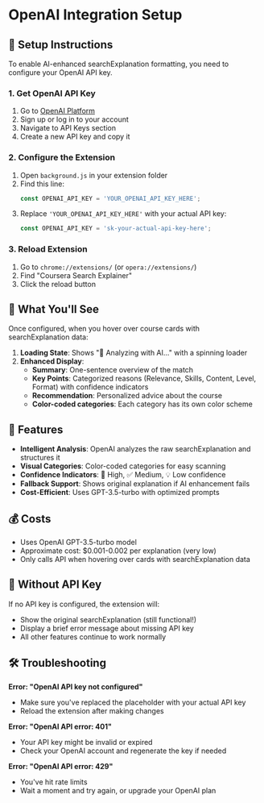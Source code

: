 # OpenAI Integration Setup

## 🚀 Setup Instructions

To enable AI-enhanced searchExplanation formatting, you need to configure your OpenAI API key.

### 1. Get OpenAI API Key
1. Go to [OpenAI Platform](https://platform.openai.com/)
2. Sign up or log in to your account
3. Navigate to API Keys section
4. Create a new API key and copy it

### 2. Configure the Extension
1. Open `background.js` in your extension folder
2. Find this line:
   ```javascript
   const OPENAI_API_KEY = 'YOUR_OPENAI_API_KEY_HERE';
   ```
3. Replace `'YOUR_OPENAI_API_KEY_HERE'` with your actual API key:
   ```javascript
   const OPENAI_API_KEY = 'sk-your-actual-api-key-here';
   ```

### 3. Reload Extension
1. Go to `chrome://extensions/` (or `opera://extensions/`)
2. Find "Coursera Search Explainer"
3. Click the reload button

## 🎨 What You'll See

Once configured, when you hover over course cards with searchExplanation data:

1. **Loading State**: Shows "🤖 Analyzing with AI..." with a spinning loader
2. **Enhanced Display**: 
   - **Summary**: One-sentence overview of the match
   - **Key Points**: Categorized reasons (Relevance, Skills, Content, Level, Format) with confidence indicators
   - **Recommendation**: Personalized advice about the course
   - **Color-coded categories**: Each category has its own color scheme

## 🔧 Features

- **Intelligent Analysis**: OpenAI analyzes the raw searchExplanation and structures it
- **Visual Categories**: Color-coded categories for easy scanning
- **Confidence Indicators**: 🎯 High, ✅ Medium, 💡 Low confidence
- **Fallback Support**: Shows original explanation if AI enhancement fails
- **Cost-Efficient**: Uses GPT-3.5-turbo with optimized prompts

## 💰 Costs

- Uses OpenAI GPT-3.5-turbo model
- Approximate cost: $0.001-0.002 per explanation (very low)
- Only calls API when hovering over cards with searchExplanation data

## 🚫 Without API Key

If no API key is configured, the extension will:
- Show the original searchExplanation (still functional!)
- Display a brief error message about missing API key
- All other features continue to work normally

## 🛠️ Troubleshooting

**Error: "OpenAI API key not configured"**
- Make sure you've replaced the placeholder with your actual API key
- Reload the extension after making changes

**Error: "OpenAI API error: 401"**
- Your API key might be invalid or expired
- Check your OpenAI account and regenerate the key if needed

**Error: "OpenAI API error: 429"**
- You've hit rate limits
- Wait a moment and try again, or upgrade your OpenAI plan 